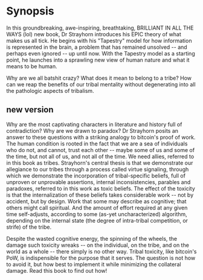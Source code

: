 Synopsis
=====

In this groundbreaking, awe-inspiring, breathtaking, BRILLIANT IN ALL THE WAYS (lol) new book, Dr Strayhorn introduces his EPIC theory of what makes us all tick. He begins with his "Tapestry" model for how information is represented in the brain, a problem that has remained unsolved -- and perhaps even ignored -- up until now. With the Tapestry model as a starting point, he launches into a sprawling new view of human nature and what it means to be human.

Why are we all batshit crazy? What does it mean to belong to a tribe? How can we reap the benefits of our tribal mentality without degenerating into all the pathologic aspects of tribalism.

## new version

Why are the most captivating characters in literature and history full of contradiction? Why are we drawn to paradox? Dr Strayhorn posits an answer to these questions with a striking analogy to bitcoin's proof of work. The human condition is rooted in the fact that we are a sea of individuals who do not, and cannot, trust each other -- maybe some of us and some of the time, but not all of us, and not all of the time. We need allies, referred to in this book as tribes. Strayhorn's central thesis is that we demonstrate our allegiance to our tribes through a process called virtue signaling, through which we demonstrate the incorporation of tribal-specific beliefs, full of unproven or unprovable assertions, internal inconsistencies, parables and paradoxes, referred to in this work as toxic beliefs. The effect of the toxicity is that the internalization of these beliefs takes considerable work -- not by accident, but by design. Work that some may describe as cognitive; that others might call spiritual. And the amount of effort required at any given time self-adjusts, according to some (as-yet uncharacterized) algorithm, depending on the internal state (the degree of intra-tribal competition, or strife) of the tribe.

Despite the wasted cognitive energy, the spinning of the wheels, the damage such toxicity wreaks -- on the individual, on the tribe, and on the world as a whole -- there simply is no other way. Tribal toxicity, like bitcoin's PoW, is indispensible for the purpose that it serves. The question is not how to avoid it, but how best to implement it while minimizing the collateral damage. Read this book to find out how!
